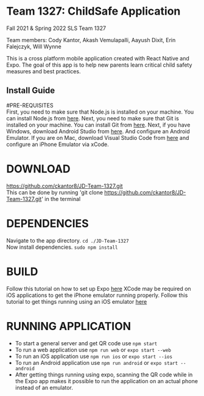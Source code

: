 # Team 1327: ChildSafe Application
Fall 2021 & Spring 2022 SLS Team 1327

Team members: Cody Kantor, Akash Vemulapalli, Aayush Dixit, Erin Falejczyk, Will Wynne

This is a cross platform mobile application created with React Native and Expo. The goal of this app is to help new parents learn critical child safety measures and best practices. 

## Install Guide
#PRE-REQUISITES  
     First, you need to make sure that Node.js is installed on your machine. You can install Node.js from [here](https://nodejs.org/en/download/).
     Next, you need to make sure that Git is installed on your machine. You can install Git from [here](https://git-scm.com/downloads).
     Next, if you have Windows, download Android Studio from [here](https://docs.expo.io/workflow/android-studio-emulator/). And configure an Android Emulator. 
     If you are on Mac, download Visual Studio Code from [here](https://code.visualstudio.com/download) and configure an iPhone Emulator via xCode.  
# DOWNLOAD                  
  https://github.com/ckantor8/JD-Team-1327.git  
  This can be done by running 'git clone https://github.com/ckantor8/JD-Team-1327.git' in the terminal
# DEPENDENCIES  
  Navigate to the app directory. `cd ./JD-Team-1327`  
  Now install dependencies. `sudo npm install`  
# BUILD  
  Follow this tutorial on how to set up Expo [here](https://docs.expo.io/workflow/android-studio-emulator/)
  XCode may be required on iOS applications to get the iPhone emulator running properly. Follow this tutorial to get things running using an iOS emulator [here](https://docs.expo.dev/workflow/ios-simulator/)
# RUNNING APPLICATION  
- To start a general server and get QR code use `npm start`
- To run a web application use `npm run web` or `expo start --web`
- To run an iOS application use `npm run ios` or `expo start --ios`
- To run an Android application use `npm run android` or `expo start --android`
- After getting things running using expo, scanning the QR code while in the Expo app makes it possible to run the application on an actual phone instead of an emulator.
